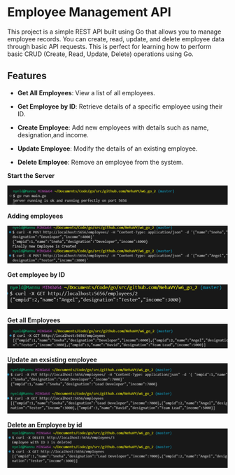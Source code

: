 # Employee Management API

This project is a simple REST API built using Go that allows you to manage employee records. You can create, read, update, and delete employee data through basic API requests. This is perfect for learning how to perform basic CRUD (Create, Read, Update, Delete) operations using Go.



## Features

- **Get All Employees**: View a list of all employees.

- **Get Employee by ID**: Retrieve details of a specific employee using their ID.
- **Create Employee**: Add new employees with details such as name, designation,and income.
- **Update Employee**: Modify the details of an existing employee.
- **Delete Employee**: Remove an employee from the system.

**Start the Server**

![alt text](image.png)

**Adding employees**

![alt text](image-1.png)


**Get employee by ID**

![alt text](image-2.png)

**Get all Employees**
![alt text](image-3.png)

**Update an exsisting employee**
![alt text](image-4.png)

**Delete an Employee by id**
![alt text](image-5.png)
